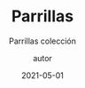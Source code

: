 ---
layout: _parrillas-collection.njk
permalink: /parrillas-collection/

title: Parrillas
subtitle: Parrillas colección
image: /assets/static/images/7.jpg
author: autor
date: 2021-05-01
tags: ["page"]
imageAlt: Contacta
descripcion: Parrillas
---